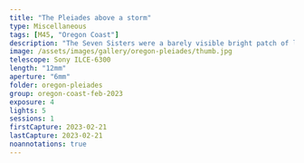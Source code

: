 ```yaml
---
title: "The Pleiades above a storm"
type: Miscellaneous
tags: [M45, "Oregon Coast"]
description: "The Seven Sisters were a barely visible bright patch of light I could just make out with my peripheral vision. A long camera exposure revealed M45: the Pleiades visible over the edge of a storm hovering directly over Gull Rock."
image: /assets/images/gallery/oregon-pleiades/thumb.jpg
telescope: Sony ILCE-6300
length: "12mm"
aperture: "6mm"
folder: oregon-pleiades
group: oregon-coast-feb-2023
exposure: 4
lights: 5
sessions: 1 
firstCapture: 2023-02-21
lastCapture: 2023-02-21
noannotations: true
---
```

